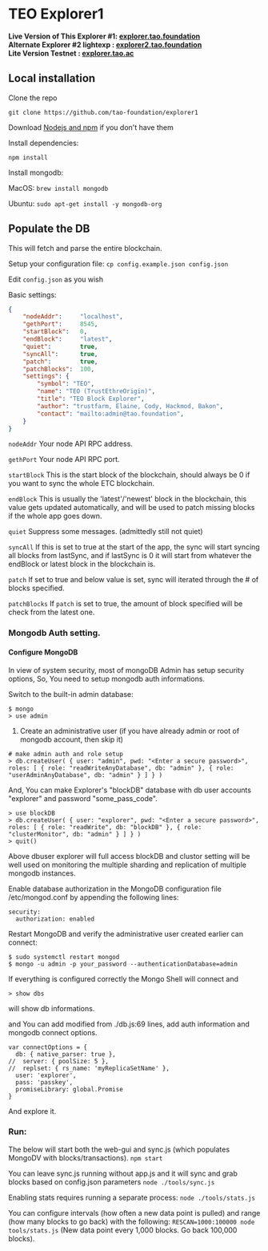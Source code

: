 # TEO Explorer1

<b>Live Version of This Explorer #1: [explorer.tao.foundation](https://explorer.tao.foundation)</b> <br>
<b>Alternate Explorer #2 lightexp  : [explorer2.tao.foundation](https://explorer2.tao.foundation)</b> <br>
<b>Lite Version Testnet            : [explorer.tao.ac](https://explorer.tao.ac)</b> <br>


## Local installation

Clone the repo

`git clone https://github.com/tao-foundation/explorer1`

Download [Nodejs and npm](https://docs.npmjs.com/getting-started/installing-node "Nodejs install") if you don't have them

Install dependencies:

`npm install`

Install mongodb:

MacOS: `brew install mongodb`

Ubuntu: `sudo apt-get install -y mongodb-org`

## Populate the DB

This will fetch and parse the entire blockchain.

Setup your configuration file: `cp config.example.json config.json`

Edit `config.json` as you wish

Basic settings:
```json
{
    "nodeAddr":     "localhost",
    "gethPort":     8545,
    "startBlock":   0,
    "endBlock":     "latest",
    "quiet":        true,
    "syncAll":      true,
    "patch":        true,
    "patchBlocks":  100,
    "settings": {
        "symbol": "TEO",
        "name": "TEO (TrustEthreOrigin)",
        "title": "TEO Block Explorer",
        "author": "trustfarm, Elaine, Cody, Hackmod, Bakon",
        "contact": "mailto:admin@tao.foundation",
    }
}

```

```nodeAddr```    Your node API RPC address.

```gethPort```    Your node API RPC port.

```startBlock```  This is the start block of the blockchain, should always be 0 if you want to sync the whole ETC blockchain.

```endBlock```    This is usually the 'latest'/'newest' block in the blockchain, this value gets updated automatically, and will be used to patch missing blocks if the whole app goes down.

```quiet```       Suppress some messages. (admittedly still not quiet)

```syncAll```     If this is set to true at the start of the app, the sync will start syncing all blocks from lastSync, and if lastSync is 0 it will start from whatever the endBlock or latest block in the blockchain is.

```patch```       If set to true and below value is set, sync will iterated through the # of blocks specified.

```patchBlocks``` If `patch` is set to true, the amount of block specified will be check from the latest one.

### Mongodb Auth setting.

#### Configure MongoDB
In view of system security, most of mongoDB Admin has setup security options, So, You need to setup mongodb auth informations.

Switch to the built-in admin database:
```
$ mongo
> use admin
```

  1. Create an administrative user  (if you have already admin or root of mongodb account, then skip it)

```
# make admin auth and role setup
> db.createUser( { user: "admin", pwd: "<Enter a secure password>", roles: [ { role: "readWriteAnyDatabase", db: "admin" }, { role: "userAdminAnyDatabase", db: "admin" } ] } )

```

And, You can make Explorer's "blockDB" database with db user accounts "explorer" and password "some_pass_code".

```
> use blockDB
> db.createUser( { user: "explorer", pwd: "<Enter a secure password>", roles: [ { role: "readWrite", db: "blockDB" }, { role: "clusterMonitor", db: "admin" } ] } )
> quit()
```

Above dbuser explorer will full access blockDB and clustor setting will be well used on monitoring the multiple sharding and replication of multiple mongodb instances.

Enable database authorization in the MongoDB configuration file /etc/mongod.conf by appending the following lines:

```
security:
  authorization: enabled
```

Restart MongoDB and verify the administrative user created earlier can connect:

```
$ sudo systemctl restart mongod
$ mongo -u admin -p your_password --authenticationDatabase=admin
```

If everything is configured correctly the Mongo Shell will connect and 
```
> show dbs
```

will show db informations.

and You can add modified from  ./db.js:69 lines,  add auth information and mongodb connect options.
```
var connectOptions = {
  db: { native_parser: true },
//  server: { poolSize: 5 },
//  replset: { rs_name: 'myReplicaSetName' },
  user: 'explorer',
  pass: 'passkey',
  promiseLibrary: global.Promise
}
```
And explore it.


### Run:
The below will start both the web-gui and sync.js (which populates MongoDV with blocks/transactions).
`npm start`

You can leave sync.js running without app.js and it will sync and grab blocks based on config.json parameters
`node ./tools/sync.js`

Enabling stats requires running a separate process:
`node ./tools/stats.js`

You can configure intervals (how often a new data point is pulled) and range (how many blocks to go back) with the following:
`RESCAN=1000:100000 node tools/stats.js` (New data point every 1,000 blocks. Go back 100,000 blocks).
